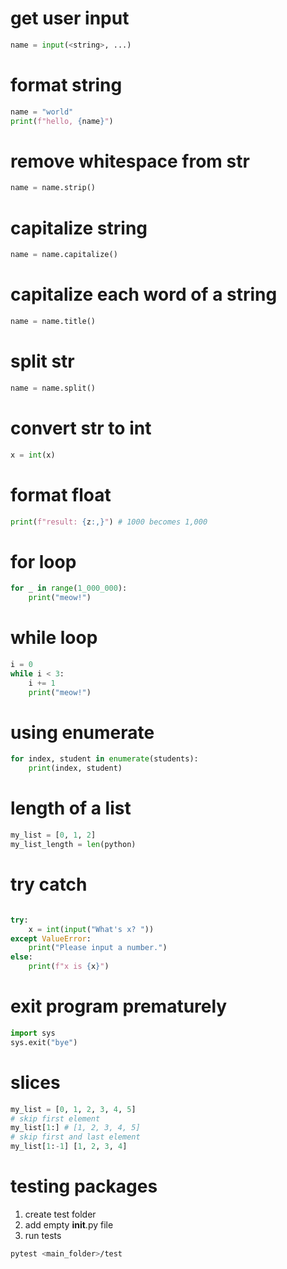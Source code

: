 # get user input
```python
name = input(<string>, ...)
```


# format string
```python
name = "world"
print(f"hello, {name}")
```

# remove whitespace from str
```python
name = name.strip()
```

# capitalize string
```python
name = name.capitalize()
```

# capitalize each word of a string
```python
name = name.title()
```

# split str
```python
name = name.split()
```

# convert str to int
```python
x = int(x)
```

# format float
```python
print(f"result: {z:,}") # 1000 becomes 1,000
```

# for loop
```python
for _ in range(1_000_000):
    print("meow!") 
```

# while loop
```python
i = 0
while i < 3:
    i += 1
    print("meow!") 
```

# using enumerate
```python
for index, student in enumerate(students):
    print(index, student)
```

# length of a list
```python
my_list = [0, 1, 2]
my_list_length = len(python)
```

# try catch
```python

try:
    x = int(input("What's x? "))
except ValueError:
    print("Please input a number.")
else:
    print(f"x is {x}")
```

# exit program prematurely
```python
import sys
sys.exit("bye")
```

# slices
```python
my_list = [0, 1, 2, 3, 4, 5]
# skip first element
my_list[1:] # [1, 2, 3, 4, 5]
# skip first and last element
my_list[1:-1] [1, 2, 3, 4]
```

# testing packages
1. create test folder
2. add empty __init__.py file
3. run tests
```bash
pytest <main_folder>/test
```

